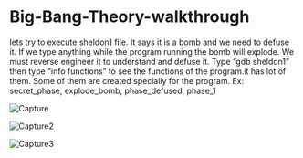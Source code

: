 # Big-Bang-Theory-walkthrough
lets try to execute sheldon1 file. It says it is a bomb and we need to defuse it. If we type anything while the program running the bomb will explode. We must reverse engineer it to understand and defuse it. Type “gdb sheldon1” then type “info functions” to see the functions of the program.it has lot of them. Some of them are created specially for the program. Ex: secret_phase, explode_bomb, phase_defused, phase_1

![Capture](https://user-images.githubusercontent.com/22831322/76165167-c6f3eb00-617a-11ea-8db8-857d6a567776.PNG)

![Capture2](https://user-images.githubusercontent.com/22831322/76165180-f0ad1200-617a-11ea-8e94-be46a4f4e021.PNG)

![Capture3](https://user-images.githubusercontent.com/22831322/76165201-0de1e080-617b-11ea-9a01-8ff452038b31.PNG)
